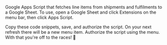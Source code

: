 Google Apps Script that fetches line items from shipments and fulfilments to a Google Sheet. To use, open a Google Sheet and click Extensions on the menu bar, then click Apps Script.<p>
Copy these code snippets, save, and authorize the script. On your next refresh there will be a new menu item. Authorize the script using the menu. With that you're off to the races! 🏇
